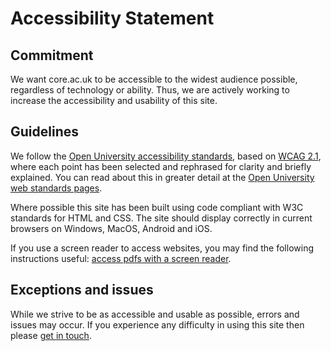 # Accessibility Statement
## Commitment
We want core.ac.uk to be accessible to the widest audience possible, regardless of technology or ability. Thus, we are actively working to increase the accessibility and usability of this site.
## Guidelines
We follow the [Open University accessibility standards](https://www.open.ac.uk/about/digital-governance/digital-standards-and-guidelines/accessibility), based on [WCAG 2.1](https://www.w3.org/TR/WCAG20/#intro), where each point has been selected and rephrased for clarity and briefly explained.
You can read about this in greater detail at the [Open University web standards pages](https://www.open.ac.uk/about/digital-governance/digital-standards-and-guidelines/accessibility).

Where possible this site has been built using code compliant with W3C standards for HTML and CSS. 
The site should display correctly in current browsers on Windows, MacOS, Android and iOS.

If you use a screen reader to access websites, you may find the following instructions useful: [access pdfs with a screen reader](https://www.open.ac.uk/about/main/strategy-and-policies/policies-and-statements/how-access-pdfs-screen-reader).
## Exceptions and issues
While we strive to be as accessible and usable as possible, errors and issues may occur. 
If you experience any difficulty in using this site then please [get in touch](~contact).
